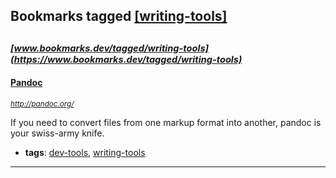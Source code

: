 ## Bookmarks tagged [[writing-tools]](https://www.bookmarks.dev/search?q=[writing-tools])

_<sup><sup>[www.bookmarks.dev/tagged/writing-tools](https://www.bookmarks.dev/tagged/writing-tools)</sup></sup>_
---
#### [Pandoc](http://pandoc.org/)
_<sup>http://pandoc.org/</sup>_

If you need to convert files from one markup format into another, pandoc is your swiss-army knife. 
* **tags**: [dev-tools](../tagged/dev-tools.md), [writing-tools](../tagged/writing-tools.md)
---
